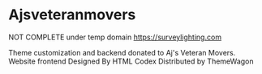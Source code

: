 # Ajsveteranmovers
NOT COMPLETE under temp domain https://surveylighting.com

Theme customization and backend donated to Aj's Veteran Movers.
Website frontend Designed By HTML Codex Distributed by ThemeWagon
